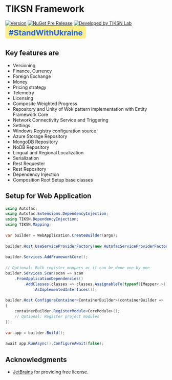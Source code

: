 # TIKSN Framework

[![Version](https://img.shields.io/nuget/v/TIKSN-Framework.svg)](https://www.nuget.org/packages/TIKSN-Framework)
[![NuGet Pre Release](https://img.shields.io/nuget/vpre/TIKSN-Framework.svg)](https://www.nuget.org/packages/TIKSN-Framework)
[![Developed by TIKSN Lab](https://img.shields.io/badge/Developed%20by-TIKSN%20Lab-orange.svg)](https://tiksn.com/project/tiksn-framework/)
[![StandWithUkraine](https://raw.githubusercontent.com/vshymanskyy/StandWithUkraine/main/badges/StandWithUkraine.svg)](https://github.com/vshymanskyy/StandWithUkraine/blob/main/docs/README.md)

## Key features are

* Versioning
* Finance, Currency
* Foreign Exchange
* Money
* Pricing strategy
* Telemetry
* Licensing
* Composite Weighted Progress
* Repository and Unity of Wok pattern implementation with Entity Framework Core
* Network Connectivity Service and Triggering
* Settings
* Windows Registry configuration source
* Azure Storage Repository
* MongoDB Repository
* NoDB Repository
* Lingual and Regional Localization
* Serialization
* Rest Requester
* Rest Repository
* Dependency Injection
* Composition Root Setup base classes

## Setup for Web Application

```csharp
using Autofac;
using Autofac.Extensions.DependencyInjection;
using TIKSN.DependencyInjection;
using TIKSN.Mapping;

var builder = WebApplication.CreateBuilder(args);

builder.Host.UseServiceProviderFactory(new AutofacServiceProviderFactory());

builder.Services.AddFrameworkCore();

// Optional: Bulk register mappers or it can be done one by one
builder.Services.Scan(scan => scan
    .FromApplicationDependencies()
        .AddClasses(classes => classes.AssignableTo(typeof(IMapper<,>)))
            .AsImplementedInterfaces());

builder.Host.ConfigureContainer<ContainerBuilder>(containerBuilder =>
{
    containerBuilder.RegisterModule<CoreModule>();
    // Optional: Register project modules
});

var app = builder.Build();

await app.RunAsync().ConfigureAwait(false);

```

## Acknowledgments

* [JetBrains](https://www.jetbrains.com/?from=TIKSN-Framework) for providing free license.
